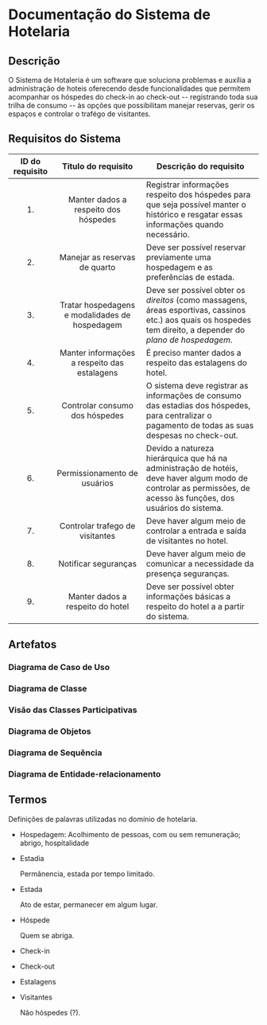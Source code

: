 # Documentação do Sistema de Hotelaria
## Descrição
O Sistema de Hotaleria é um software que soluciona problemas e auxília a administração de hoteis oferecendo desde funcionalidades que permitem acompanhar os hóspedes do check-in ao check-out -- registrando toda sua trilha de consumo -- às opções que possibilitam manejar reservas, gerir os espaços  e controlar o trafégo de visitantes.

## Requisitos do Sistema
| ID do requisito | Titulo do requisito | Descrição do requisito |
:-:|:-------------------:| ---------------------------------------
1. | Manter dados a respeito dos hóspedes | Registrar informações respeito dos hóspedes para que seja possível manter o histórico e resgatar essas informações quando necessário.
2. | Manejar as reservas de quarto| Deve ser possível reservar previamente uma hospedagem e as preferências de estada.
3. | Tratar hospedagens e modalidades de hospedagem | Deve ser possível obter os _direitos_ (como massagens, áreas esportivas, cassinos etc.) aos quais os hospedes tem direito, a depender do _plano de hospedagem_.
4. | Manter informações a respeito das estalagens  | É preciso manter dados a respeito das estalagens do hotel.
5. | Controlar consumo dos hóspedes | O sistema deve registrar as informações de consumo das estadias dos hóspedes, para centralizar o pagamento de todas as suas despesas no check-out.
6. | Permissionamento de usuários | Devido a natureza hierárquica que há na administração de hotéis, deve haver algum modo de controlar as permissões, de acesso às funções, dos usuários do sistema.
7. | Controlar trafego de visitantes | Deve haver algum meio de controlar a entrada e saída de visitantes no hotel.
8. | Notificar seguranças | Deve haver algum meio de comunicar a necessidade da presença seguranças.
9. | Manter dados a respeito do hotel | Deve ser possível obter informações básicas a respeito do hotel a a partir do sistema.

## Artefatos
### Diagrama de Caso de Uso
### Diagrama de Classe
### Visão das Classes Participativas
### Diagrama de Objetos<img src=""></img>
### Diagrama de Sequência
### Diagrama de Entidade-relacionamento

## Termos
Definições de palavras utilizadas no domínio de hotelaria.<br/>

+ Hospedagem: Acolhimento de pessoas, com ou sem remuneração; abrigo, hospitalidade

* Estadia

  Permânencia, estada por tempo limitado.

* Estada

  Ato de estar, permanecer em algum lugar.

* Hóspede

  Quem se abriga.

* Check-in

* Check-out

* Estalagens

* Visitantes

  Não hóspedes (?).
